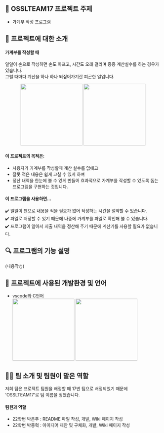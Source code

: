 ## 📝 OSSLTEAM17 프로젝트 주제
* 가계부 작성 프로그램   


## 📑 프로젝트에 대한 소개
#### 가계부를 작성할 때 
일일이 손으로 작성하면 손도 아프고, 시간도 오래 걸리며 종종 계산실수를 하는 경우가 있습니다.   
그럴 때마다 계산을 하나 하나 되짚어가기란 피곤한 일입니다.   
<p align="center"><img src="https://user-images.githubusercontent.com/130718231/236451369-57d7de84-af54-4387-b6fb-3a6876b56229.png" width="200" height="200"></img>
<img src="https://user-images.githubusercontent.com/130718231/236480169-3e4ec664-5424-4caa-8d45-415c0d8767da.png" width="200" height="200"></img></p>

#### 이 프로젝트의 목적은:   
* 사용자가 가계부를 작성할때 계산 실수를 없애고
* 잘못 적은 내용은 쉽게 고칠 수 있게 하며
* 정산 내역을 한눈에 볼 수 있게 만들어 효과적으로 가계부를 작성할 수 있도록 돕는 프로그램을 구현하는 것입니다.

#### 이 프로그램을 사용하면...
✔️ 일일이 펜으로 내용을 적을 필요가 없어 작성하는 시간을 절약할 수 있습니다.    
✔️ 파일로 저장할 수 있기 때문에 나중에 가계부를 파일로 확인해 볼 수 있습니다.     
✔️ 프로그램이 알아서 지출 내역을 정산해 주기 때문에 계산기를 사용할 필요가 없습니다.    


## 🔍 프로그램의 기능 설명
(내용작성)   

## 🔨 프로젝트에 사용된 개발환경 및 언어
* vscode와 C언어  
<img src="https://user-images.githubusercontent.com/130718231/236453724-13d9f6fb-bf3c-42c1-a5d9-979a97304435.png" width="200" height="200"></img>
<img src="https://user-images.githubusercontent.com/130718231/236453858-5720957d-7ce5-4f9f-9ed6-320a020577a2.png" width="200" height="200"></img>


## 👤👤 팀 소개 및 팀원이 맡은 역할
저희 팀은 프로젝트 팀원을 배정할 때 17번 팀으로 배정되었기 때문에 'OSSLTEAM17'로 팀 이름을 정했습니다.        
#### 팀원과 역할 
 
  * 22학번 박은주 : README 파일 작성, 개발, Wiki 페이지 작성  
  * 22학번 박종혁 : 아이디어 제안 및 구체화, 개발, Wiki 페이지 작성  

